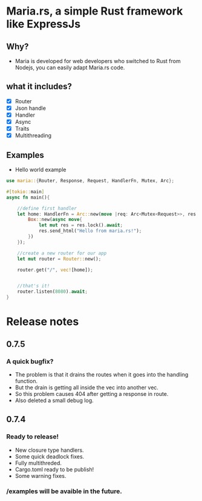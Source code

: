 # Maria.rs, a simple Rust framework like ExpressJs

## Why?

- Maria is developed for web developers who switched to Rust from Nodejs, you can easily adapt Maria.rs code.

## what it includes?

- [x] Router
- [x] Json handle
- [x] Handler
- [x] Async
- [x] Traits
- [x] Multithreading

## Examples

- Hello world example

```rust
use maria::{Router, Response, Request, HandlerFn, Mutex, Arc};

#[tokio::main]
async fn main(){

    //define first handler
    let home: HandlerFn = Arc::new(move |req: Arc<Mutex<Request>>, res: Arc<Mutex<Response>>|{
        Box::new(async move{
            let mut res = res.lock().await;
            res.send_html("Hello from maria.rs!");
        })
    });

    //create a new router for our app
    let mut router = Router::new();

    router.get("/", vec![home]);


    //that's it!
    router.listen(8080).await;
}
```

# Release notes

## 0.7.5

### A quick bugfix?

- The problem is that it drains the routes when it goes into the handling function.
- But the drain is getting all inside the vec into another vec.
- So this problem causes 404 after getting a response in route.
- Also deleted a small debug log.

## 0.7.4

### Ready to release!

- New closure type handlers.
- Some quick deadlock fixes.
- Fully multithreded.
- Cargo.toml ready to be publish!
- Some warning fixes.

### /examples will be avaible in the future.
